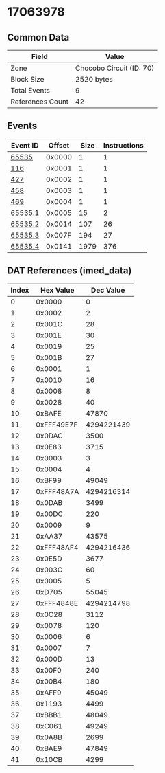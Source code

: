# 17063978

## Common Data

| Field            | Value                    |
|------------------|--------------------------|
| Zone             | Chocobo Circuit (ID: 70) |
| Block Size       | 2520 bytes               |
| Total Events     | 9                        |
| References Count | 42                       |

## Events

| Event ID                | Offset   |   Size |   Instructions |
|-------------------------|----------|--------|----------------|
| [65535](./65535.md)     | 0x0000   |      1 |              1 |
| [116](./116.md)         | 0x0001   |      1 |              1 |
| [427](./427.md)         | 0x0002   |      1 |              1 |
| [458](./458.md)         | 0x0003   |      1 |              1 |
| [469](./469.md)         | 0x0004   |      1 |              1 |
| [65535.1](./65535.1.md) | 0x0005   |     15 |              2 |
| [65535.2](./65535.2.md) | 0x0014   |    107 |             26 |
| [65535.3](./65535.3.md) | 0x007F   |    194 |             27 |
| [65535.4](./65535.4.md) | 0x0141   |   1979 |            376 |

## DAT References (imed_data)

|   Index | Hex Value   |   Dec Value |
|---------|-------------|-------------|
|       0 | 0x0000      |           0 |
|       1 | 0x0002      |           2 |
|       2 | 0x001C      |          28 |
|       3 | 0x001E      |          30 |
|       4 | 0x0019      |          25 |
|       5 | 0x001B      |          27 |
|       6 | 0x0001      |           1 |
|       7 | 0x0010      |          16 |
|       8 | 0x0008      |           8 |
|       9 | 0x0028      |          40 |
|      10 | 0xBAFE      |       47870 |
|      11 | 0xFFF49E7F  |  4294221439 |
|      12 | 0x0DAC      |        3500 |
|      13 | 0x0E83      |        3715 |
|      14 | 0x0003      |           3 |
|      15 | 0x0004      |           4 |
|      16 | 0xBF99      |       49049 |
|      17 | 0xFFF48A7A  |  4294216314 |
|      18 | 0x0DAB      |        3499 |
|      19 | 0x00DC      |         220 |
|      20 | 0x0009      |           9 |
|      21 | 0xAA37      |       43575 |
|      22 | 0xFFF48AF4  |  4294216436 |
|      23 | 0x0E5D      |        3677 |
|      24 | 0x003C      |          60 |
|      25 | 0x0005      |           5 |
|      26 | 0xD705      |       55045 |
|      27 | 0xFFF4848E  |  4294214798 |
|      28 | 0x0C28      |        3112 |
|      29 | 0x0078      |         120 |
|      30 | 0x0006      |           6 |
|      31 | 0x0007      |           7 |
|      32 | 0x000D      |          13 |
|      33 | 0x00F0      |         240 |
|      34 | 0x00B4      |         180 |
|      35 | 0xAFF9      |       45049 |
|      36 | 0x1193      |        4499 |
|      37 | 0xBBB1      |       48049 |
|      38 | 0xC061      |       49249 |
|      39 | 0x0A8B      |        2699 |
|      40 | 0xBAE9      |       47849 |
|      41 | 0x10CB      |        4299 |
